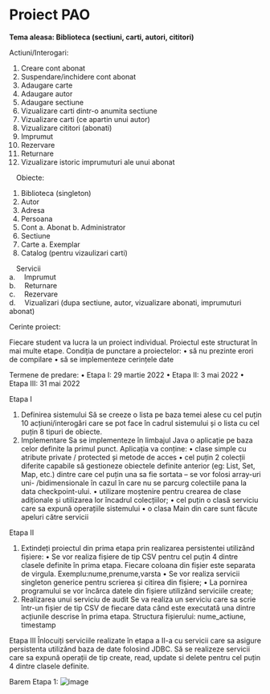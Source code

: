 # Proiect PAO

**Tema aleasa: Biblioteca (sectiuni, carti, autori, cititori)**

Actiuni/Interogari:
1.	Creare cont abonat
2.	Suspendare/inchidere cont abonat
3.	Adaugare carte
4.	Adaugare autor
5.	Adaugare sectiune
6.	Vizualizare carti dintr-o anumita sectiune
7.	Vizualizare carti (ce apartin unui autor)
8.	Vizualizare cititori (abonati)
9.	Imprumut
10.	Rezervare
11.	Returnare
12.	Vizualizare istoric imprumuturi ale unui abonat

 Obiecte:
1.	Biblioteca (singleton)
2.	Autor
3.	Adresa
4.	Persoana
5.	Cont
a.	Abonat
b.	Administrator
6.	Sectiune
7.	Carte
a.	Exemplar
8.	Catalog (pentru vizaulizari carti)

 Servicii  
a.	 Imprumut  
b.	 Returnare  
c.	 Rezervare  
d.	 Vizualizari (dupa sectiune, autor, vizualizare abonati, imprumuturi abonat)  

 



Cerinte proiect:

Fiecare student va lucra la un proiect individual. Proiectul este structurat în mai multe etape. Condiția de punctare a proiectelor:
• să nu prezinte erori de compilare
• să se implementeze cerințele date

Termene de predare:
• Etapa I: 29 martie 2022
• Etapa II: 3 mai 2022
• Etapa III: 31 mai 2022

Etapa I
1) Definirea sistemului
Să se creeze o lista pe baza temei alese cu cel puțin 10 acțiuni/interogări care se pot face în cadrul sistemului și o lista cu cel puțin 8 tipuri de obiecte.
2) Implementare
Sa se implementeze în limbajul Java o aplicație pe baza celor definite la primul punct.
Aplicația va conține:
• clase simple cu atribute private / protected și metode de acces
• cel puțin 2 colecții diferite capabile să gestioneze obiectele definite anterior (eg: List, Set, Map, etc.) dintre care cel puțin una sa fie sortata – se vor folosi array-uri uni-
/bidimensionale în cazul în care nu se parcurg colectiile pana la data checkpoint-ului.
• utilizare moștenire pentru crearea de clase adiționale și utilizarea lor încadrul colecțiilor;
• cel puțin o clasă serviciu care sa expună operațiile sistemului
• o clasa Main din care sunt făcute apeluri către servicii

Etapa II
1) Extindeți proiectul din prima etapa prin realizarea persistentei utilizând fișiere:
• Se vor realiza fișiere de tip CSV pentru cel puțin 4 dintre clasele definite în prima etapa. Fiecare coloana din fișier este separata de virgula. Exemplu:nume,prenume,varsta
• Se vor realiza servicii singleton generice pentru scrierea și citirea din fișiere;
• La pornirea programului se vor încărca datele din fișiere utilizând serviciile create;
2) Realizarea unui serviciu de audit
Se va realiza un serviciu care sa scrie într-un fișier de tip CSV de fiecare data când este executată una dintre acțiunile descrise în prima etapa. Structura fișierului: nume_actiune, timestamp

Etapa III
Înlocuiți serviciile realizate în etapa a II-a cu servicii care sa asigure persistenta utilizând baza de date folosind JDBC.
Să se realizeze servicii care sa expună operații de tip create, read, update si delete pentru cel puțin 4 dintre clasele definite.

Barem Etapa 1:
![image](https://user-images.githubusercontent.com/79162778/160544021-b751fdcb-b6d1-40e4-9a08-4f0d494a13e2.png)

